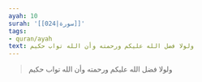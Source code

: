 ```yaml
---
ayah: 10
surah: '[[024|سورة]]'
tags:
- quran/ayah
text: ولولا فضل الله عليكم ورحمته وأن الله تواب حكيم
---
```

> ولولا فضل الله عليكم ورحمته وأن الله تواب حكيم
